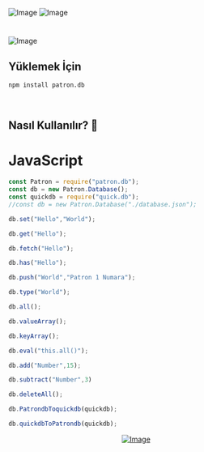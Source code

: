 ![Image](https://img.shields.io/npm/v/patron.db?color=%2351F9C0&label=patron.db) 
![Image](https://img.shields.io/npm/dt/patron.db.svg?color=%2351FC0&maxAge=3600) 
#
![Image](https://nodei.co/npm/patron.db.png?downloads=true&downloadRank=true&stars=true)
<br>


## Yüklemek İçin
```npm
npm install patron.db
```
<br>

## Nasıl Kullanılır? 💫

# JavaScript 
```js
const Patron = require("patron.db");
const db = new Patron.Database();
const quickdb = require("quick.db");
//const db = new Patron.Database("./database.json");

db.set("Hello","World");

db.get("Hello");

db.fetch("Hello");

db.has("Hello");

db.push("World","Patron 1 Numara");

db.type("World");

db.all();

db.valueArray();

db.keyArray();

db.eval("this.all()");

db.add("Number",15);

db.subtract("Number",3)

db.deleteAll();

db.PatrondbToquickdb(quickdb);

db.quickdbToPatrondb(quickdb);
```
<div align="center">

[![Image](https://cdn.discordapp.com/attachments/838063860928872469/838123752423686164/unknown.png)](https://discord.gg/FXWkSJYm)
</div>

